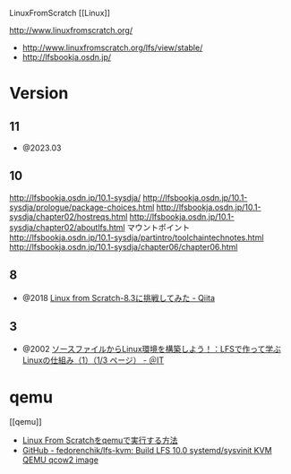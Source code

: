 LinuxFromScratch
[[Linux]]

http://www.linuxfromscratch.org/
- http://www.linuxfromscratch.org/lfs/view/stable/
- http://lfsbookja.osdn.jp/

# Version
## 11
- @2023.03

## 10
http://lfsbookja.osdn.jp/10.1-sysdja/
http://lfsbookja.osdn.jp/10.1-sysdja/prologue/package-choices.html
http://lfsbookja.osdn.jp/10.1-sysdja/chapter02/hostreqs.html
http://lfsbookja.osdn.jp/10.1-sysdja/chapter02/aboutlfs.html マウントポイント
		http://lfsbookja.osdn.jp/10.1-sysdja/partintro/toolchaintechnotes.html
		http://lfsbookja.osdn.jp/10.1-sysdja/chapter06/chapter06.html
## 8
- @2018 [Linux from Scratch-8.3に挑戦してみた - Qiita](https://qiita.com/nakamura_hikaru/items/ede8ca9d34c0c053b6aa)

## 3
- @2002 [ソースファイルからLinux環境を構築しよう！：LFSで作って学ぶLinuxの仕組み（1）（1/3 ページ） - ＠IT](https://atmarkit.itmedia.co.jp/ait/articles/0209/10/news001.html)

# qemu
[[qemu]]
- [Linux From Scratchをqemuで実行する方法](https://zenn.dev/arimax/articles/37e783f3be53a0)
- [GitHub - fedorenchik/lfs-kvm: Build LFS 10.0 systemd/sysvinit KVM QEMU qcow2 image](https://github.com/fedorenchik/lfs-kvm)
